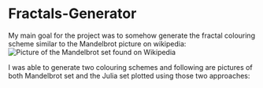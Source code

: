 # Fractals-Generator

My main goal for the project was to somehow generate the fractal colouring scheme similar to the Mandelbrot picture on wikipedia:
![Picture of the Mandelbrot set found on Wikipedia](Mandelbrotset_Wikipedia.jpg)

I was able to generate two colouring schemes and following are pictures of both Mandelbrot set and the Julia set plotted using those two approaches:
